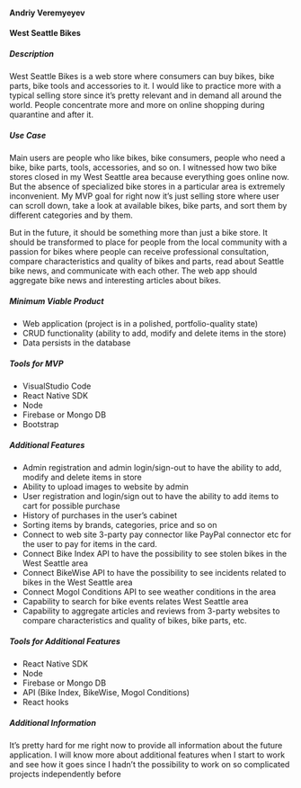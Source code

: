 #### Andriy Veremyeyev

#### West Seattle Bikes

##### Description
West Seattle Bikes is a web store where consumers can buy bikes, bike parts, bike tools and accessories to it.
I would like to practice more with a typical selling store since it’s pretty relevant and in demand all around the world. People concentrate more and more on online shopping during quarantine and after it.

##### Use Case
Main users are people who like bikes, bike consumers, people who need a bike, bike parts, tools, accessories, and so on. I witnessed how two bike stores closed in my West Seattle area because everything goes online now. But the absence of specialized bike stores in a particular area is extremely inconvenient. My MVP goal for right now it’s just selling store where user can scroll down, take a look at available bikes, bike parts, and sort them by different categories and by them.

But in the future, it should be something more than just a bike store. It should be transformed to place for people from the local community with a passion for bikes where people can receive professional consultation, compare characteristics and quality of bikes and parts, read about Seattle bike news, and communicate with each other. The web app should aggregate bike news and interesting articles about bikes.

##### Minimum Viable Product
 * Web application (project is in a polished, portfolio-quality state)
 * CRUD functionality (ability to add, modify and delete items in the store)
 * Data persists in the database

##### Tools for MVP
 * VisualStudio Code
 * React Native SDK
 * Node
 * Firebase or Mongo DB
 * Bootstrap

##### Additional Features
 * Admin registration and admin login/sign-out to have the ability to add, modify and delete items in store
 * Ability to upload images to website by admin 
 * User registration and login/sign out to have the ability to add items to cart for possible purchase
 * History of purchases in the user’s cabinet
 * Sorting items by brands, categories, price and so on
 * Connect to web site 3-party pay connector like PayPal connector etc for the user to pay for items in the card.
 * Connect Bike Index API to have the possibility to see stolen bikes in the West Seattle area
 * Connect BikeWise API to have the possibility to see incidents related to bikes in the West Seattle area
 * Connect Mogol Conditions API to see weather conditions in the area
 * Capability to search for bike events relates West Seattle area
 * Capability to aggregate articles and reviews from 3-party websites to compare characteristics and quality of bikes, bike parts, etc.

##### Tools for Additional Features
 * React Native SDK
 * Node
 * Firebase or Mongo DB
 * API (Bike Index, BikeWise, Mogol Conditions)
 * React hooks

##### Additional Information
It’s pretty hard for me right now to provide all information about the future application. I will know more about additional features when I start to work and see how it goes since I hadn’t the possibility to work on so complicated projects independently before

